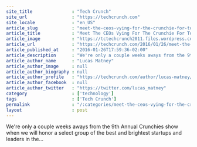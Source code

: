 ```yaml
---
site_title               : "Tech Crunch"
site_url                 : "https://techcrunch.com"
site_locale              : "en_US"
article_slug             : "meet-the-ceos-vying-for-the-crunchie-for-top-ceo-of-2015"
article_title            : "Meet The CEOs Vying For The Crunchie For Top CEO Of 2015"
article_image            : "https://tctechcrunch2011.files.wordpress.com/2016/01/unspecified5.png?w=764&h=400&crop=1"
article_url              : "https://techcrunch.com/2016/01/26/meet-the-ceos-vying-for-the-crunchie-for-top-ceo-of-2015/"
article_published_at     : "2016-01-26T17:59:36-02:00"
article_description      : "We're only a couple weeks aways from the 9th Annual Crunchies show when we will honor a select group of the best and brightest startups and leaders in the..."
article_author_name      : "Lucas Matney"
article_author_image     : null
article_author_biography : null
article_author_profile   : "https://techcrunch.com/author/lucas-matney/"
article_author_facebook  : null
article_author_twitter   : "https://twitter.com/lucas_matney"
category                 : ['technology']
tags                     : ['Tech Crunch']
permalink                : "/:categories/meet-the-ceos-vying-for-the-crunchie-for-top-ceo-of-2015/"
layout                   : post
---
```


We're only a couple weeks aways from the 9th Annual Crunchies show when we will honor a select group of the best and brightest startups and leaders in the...
